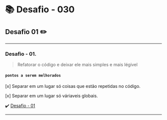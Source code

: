 # :books: Desafio - 030

## Desafio 01 :pencil2:

---

### Desafio - 01.

> Refatorar o código e deixar ele mais simples e mais légivel

#### `pontos a serem melhorados`

[x] Separar em um lugar só coisas que estão repetidas no código.

[x] Separar em um lugar só váriaveis globais.

:heavy_check_mark: [Desafio - 01](https://github.com/milafrn/jogo-da-memoria/commit/8efa4b3f650999287dc5940079a157b6f0c3104c)

---
